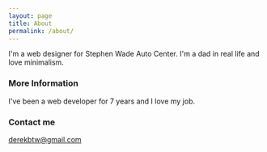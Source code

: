 ```yaml
---
layout: page
title: About
permalink: /about/
---
```


I'm a web designer for Stephen Wade Auto Center. I'm a dad in real life and love minimalism.

### More Information

I've been a web developer for 7 years and I love my job.

### Contact me

[derekbtw@gmail.com](mailto:derekbtw@gmail.com)
